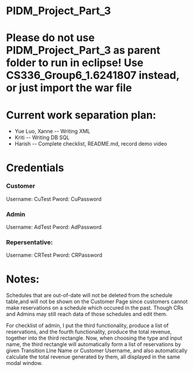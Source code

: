 # PIDM_Project_Part_3

# Please do not use PIDM_Project_Part_3 as parent folder to run in eclipse! Use CS336_Group6_1.6241807 instead, or just import the war file

# Current work separation plan:
* Yue Luo, Xanne -- Writing XML
* Kriti       -- Writing DB SQL
* Harish    -- Complete checklist, README.md, record demo video

# Credentials

### Customer
Username: CuTest
Pword: CuPassword

### Admin
Username: AdTest
Pword: AdPassword

### Repersentative: 
Username: CRTest
Pword: CRPassword

# Notes:
Schedules that are out-of-date will not be deleted from the schedule table,and will not be shown on the Customer Page since customers cannot make reservations on a schedule which occured in the past. Though CRs and Admins may still reach data of those schedules and edit them.

For checklist of admin, I put the third functionality, produce a list of reservations, and the fourth functionality, produce the total revenue, together into the third rectangle. Now, when choosing the type and input name, the third rectangle will automatically form a list of reservations by given Transition Line Name or Customer Username, and also automatically calculate the total revenue generated by them, all displayed in the same modal window. 
